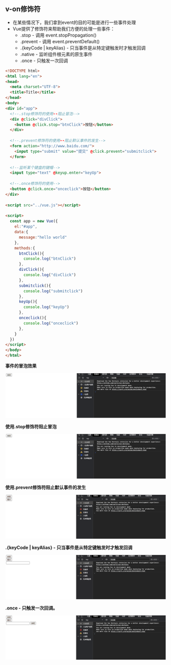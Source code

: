 ## v-on修饰符

- 在某些情况下，我们拿到event的目的可能是进行一些事件处理
- Vue提供了修饰符来帮助我们方便的处理一些事件：
  - .stop - 调用 event.stopPropagation()
  - .prevent - 调用 event.preventDefault()
  - .{keyCode | keyAlias} - 只当事件是从特定键触发时才触发回调
  - .native - 监听组件根元素的原生事件
  - .once - 只触发一次回调

```html
<!DOCTYPE html>
<html lang="en">
<head>
  <meta charset="UTF-8">
  <title>Title</title>
</head>
<body>
<div id="app">
  <!--.stop修饰符的使用--阻止冒泡-->
  <div @click="divClick">
    <button @click.stop="btnClick">按钮</button>
  </div>

  <!--.prevent修饰符的使用--阻止默认事件的发生-->
  <form action="http://www.baidu.com/">
    <input type="submit" value="提交" @click.prevent="submitclick">
  </form>

  <!--监听某个键盘的键帽-->
  <input type="text" @keyup.enter="keyUp">

  <!--.once修饰符的使用-->
  <button @click.once="onceclick">按钮</button>
</div>

<script src="../vue.js"></script>

<script>
  const app = new Vue({
    el:"#app",
    data:{
      message:"hello world"
    },
    methods:{
      btnClick(){
        console.log("btnClick")
      },
      divClick(){
        console.log("divClick")
      },
      submitclick(){
        console.log("submitclick")
      },
      keyUp(){
        console.log("keyUp")
      },
      onceclick(){
        console.log("onceclick")
      },
    }
  })
</script>
</body>
</html>
```

**事件的冒泡效果**

![动画11](image/动画11.gif)

**使用.stop修饰符阻止冒泡**

![动画12](image/动画12.gif)

**使用.prevent修饰符阻止默认事件的发生**

![动画13](image/动画13.gif)

**.{keyCode | keyAlias} - 只当事件是从特定键触发时才触发回调**

![动画14](image/动画14.gif)

**.once - 只触发一次回调。**

![动画15](image/动画15.gif)

